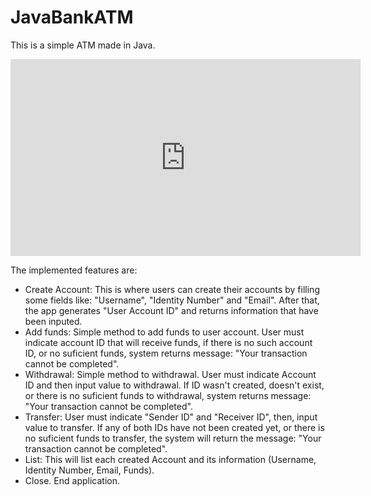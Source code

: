 # JavaBankATM
This is a simple ATM made in Java.

<iframe width="560" height="315" src="https://www.youtube.com/embed/dIuU_loGL2s" title="YouTube video player" frameborder="0" allow="accelerometer; autoplay; clipboard-write; encrypted-media; gyroscope; picture-in-picture" allowfullscreen></iframe>

The implemented features are:

- Create Account: This is where users can create their accounts by filling some fields like: "Username", "Identity Number" and "Email". After that, the app generates "User Account ID" and returns information that have been inputed.
- Add funds: Simple method to add funds to user account. User must indicate account ID that will receive funds, if there is no such account ID, or no suficient funds, system returns message: "Your transaction cannot be completed".
- Withdrawal: Simple method to withdrawal. User must indicate Account ID and then input value to withdrawal. If ID wasn't created, doesn't exist, or there is no suficient funds to withdrawal, system returns message: "Your transaction cannot be completed".
- Transfer: User must indicate "Sender ID" and "Receiver ID", then, input value to transfer. If any of both IDs have not been created yet, or there is no suficient funds to transfer, the system will return the message: "Your transaction cannot be completed".
- List: This will list each created Account and its information (Username, Identity Number, Email, Funds).
- Close. End application.
